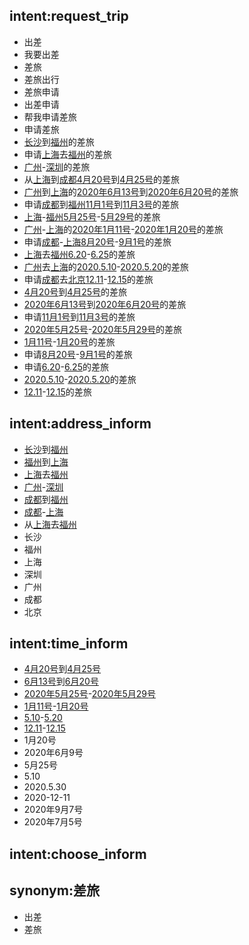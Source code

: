 ## intent:request_trip
- 出差
- 我要出差
- 差旅
- 差旅出行
- 差旅申请
- 出差申请
- 帮我申请差旅
- 申请差旅
- [长沙](start_address)到[福州](end_address)的差旅
- 申请[上海](start_address)去[福州](end_address)的差旅
- [广州](start_address)-[深圳](end_address)的差旅
- 从[上海](start_address)到[成都](end_address)[4月20号](start_time)到[4月25号](end_time)的差旅
- [广州](start_address)到[上海](end_address)的[2020年6月13号](start_time)到[2020年6月20号](end_time)的差旅
- 申请[成都](start_address)到[福州](end_address)[11月1号](start_time)到[11月3号](end_time)的差旅
- [上海](start_address)-[福州](end_address)[5月25号](start_time)-[5月29号](end_time)的差旅
- [广州](start_address)-[上海](end_address)的[2020年1月11号](start_time)-[2020年1月20号](end_time)的差旅
- 申请[成都](start_address)-[上海](end_address)[8月20号](start_time)-[9月1号](end_time)的差旅
- [上海](start_address)去[福州](end_address)[6.20](start_time)-[6.25](end_time)的差旅
- [广州](start_address)去[上海](end_address)的[2020.5.10](start_time)-[2020.5.20](end_time)的差旅
- 申请[成都](start_address)去[北京](end_address)[12.11](start_time)-[12.15](end_time)的差旅
- [4月20号](start_time)到[4月25号](end_time)的差旅
- [2020年6月13号](start_time)到[2020年6月20号](end_time)的差旅
- 申请[11月1号](start_time)到[11月3号](end_time)的差旅
- [2020年5月25号](start_time)-[2020年5月29号](end_time)的差旅
- [1月11号](start_time)-[1月20号](end_time)的差旅
- 申请[8月20号](start_time)-[9月1号](end_time)的差旅
- 申请[6.20](start_time)-[6.25](end_time)的差旅
- [2020.5.10](start_time)-[2020.5.20](end_time)的差旅
- [12.11](start_time)-[12.15](end_time)的差旅


## intent:address_inform
- [长沙](start_address)到[福州](end_address)
- [福州](start_address)到[上海](end_address)
- [上海](start_address)去[福州](end_address)
- [广州](start_address)-[深圳](end_address)
- [成都](start_address)到[福州](end_address)
- [成都](start_address)-[上海](end_address)
- 从[上海](start_address)去[福州](end_address)
- 长沙
- 福州
- 上海
- 深圳
- 广州
- 成都
- 北京

## intent:time_inform
- [4月20号](start_time)到[4月25号](end_time)
- [6月13号](start_time)到[6月20号](end_time)
- [2020年5月25号](start_time)-[2020年5月29号](end_time)
- [1月11号](start_time)-[1月20号](end_time)
- [5.10](start_time)-[5.20](end_time)
- [12.11](start_time)-[12.15](end_time)
- 1月20号
- 2020年6月9号
- 5月25号
- 5.10
- 2020.5.30
- 2020-12-11
- 2020年9月7号
- 2020年7月5号

## intent:choose_inform


## synonym:差旅
- 出差
- 差旅
